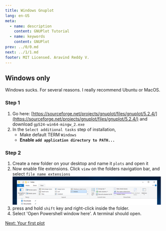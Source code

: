```yaml
---
title: Windows Gnuplot
lang: en-US
meta:
  - name: description
    content: GNUPlot Tutorial
  - name: keywords
    content: GNUPlot
prev: ../0/0.md
next: ../1/1.md
footer: MIT Licensed. Aravind Reddy V.
---
```

## Windows only

Windows sucks. For several reasons. I really recommend Ubuntu or MacOS.

### Step 1
1. Go here: [https://sourceforge.net/projects/gnuplot/files/gnuplot/5.2.4/](https://sourceforge.net/projects/gnuplot/files/gnuplot/5.2.4/) and download `gp524-win64-mingw_2.exe`
2. In the `Select additional tasks` step of installation,
    - Make default TERM `Windows`
    - **Enable `add application directory to PATH...`**

### Step 2
1. Create a new folder on your desktop and name it `plots` and open it
2. Now enable file extensions. Click `view` on the folders navigation bar, and select `file name extensions`
![Show file extensions](./show-extensions.png)
3. press and hold `shift` key and right-click inside the folder.
4. Select 'Open Powershell window here'. A terminal should open.

[Next: Your first plot](../1/1.md)